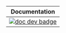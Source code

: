 |                                            **Documentation**                                            |
| :-----------------------------------------------------------------------------------------------------------: |
| [![doc dev badge](https://img.shields.io/badge/docs-dev-blue.svg)](https://X-Y-Zhou.github.io/test_docv2/dev/) |
